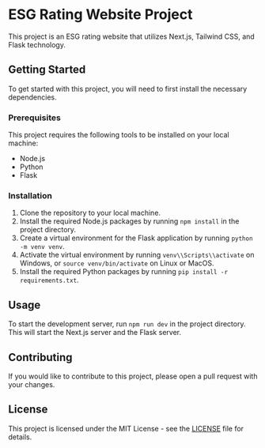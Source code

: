 # ESG Rating Website Project

This project is an ESG rating website that utilizes Next.js, Tailwind CSS, and Flask technology.

## Getting Started

To get started with this project, you will need to first install the necessary dependencies.

### Prerequisites

This project requires the following tools to be installed on your local machine:

- Node.js
- Python
- Flask

### Installation

1. Clone the repository to your local machine.
2. Install the required Node.js packages by running `npm install` in the project directory.
3. Create a virtual environment for the Flask application by running `python -m venv venv`.
4. Activate the virtual environment by running `venv\\Scripts\\activate` on Windows, or `source venv/bin/activate` on Linux or MacOS.
5. Install the required Python packages by running `pip install -r requirements.txt`.

## Usage

To start the development server, run `npm run dev` in the project directory. This will start the Next.js server and the Flask server.

## Contributing

If you would like to contribute to this project, please open a pull request with your changes.

## License

This project is licensed under the MIT License - see the [LICENSE](notion://www.notion.so/LICENSE) file for details.
